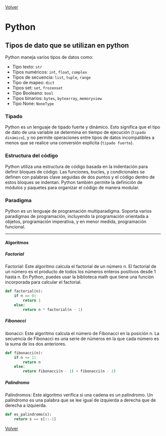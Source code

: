 [Volver](../README.md)

# Python

## Tipos de dato que se utilizan en python

Python maneja varios tipos de datos como:

- Tipo texto: `str`
- Tipos numéricos: `int`, `float`, `complex`
- Tipos de secuencia: `list`, `tuple`, `range`
- Tipo de mapeo: `dict`
- Tipos set: `set`, `frozenset`
- Tipo Booleano: `bool`
- Tipos binarios: `bytes`, `bytearray`, `memoryview`
- Tipo None: `NoneType`

### Tipado

Python es un lenguaje de tipado fuerte y dinámico. Esto significa que el tipo de dato de una variable se determina en tiempo de ejecución (`tipado dinámico`), y no permite operaciones entre tipos de datos incompatibles a menos que se realice una conversión explícita (`tipado fuerte`).

### Estructura del código

Python utiliza una estructura de código basada en la indentación para definir bloques de código. Las funciones, bucles, y condicionales se definen con palabras clave seguidas de dos puntos y el código dentro de estos bloques se indentan. Python también permite la definición de módulos y paquetes para organizar el código de manera modular.

### Paradigma

Python es un lenguaje de programación multiparadigma. Soporta varios paradigmas de programación, incluyendo la programación orientada a objetos, programación imperativa, y en menor medida, programación funcional.

---

#### Algoritmos

##### Factorial

Factorial: Este algoritmo calcula el factorial de un número n. El factorial de un número es el producto de todos los números enteros positivos desde 1 hasta n. En Python, puedes usar la biblioteca math que tiene una función incorporada para calcular el factorial.

``` Python
def factorial(n):
    if n == 0:
        return 1
    else:
        return n * factorial(n - 1)
```

##### Fibonacci

ibonacci: Este algoritmo calcula el número de Fibonacci en la posición n. La secuencia de Fibonacci es una serie de números en la que cada número es la suma de los dos anteriores.

``` Python
def fibonacci(n):
    if n <= 1:
        return n
    else:
        return fibonacci(n - 1) + fibonacci(n - 2)
```

##### Palindromo

Palíndromos: Este algoritmo verifica si una cadena es un palíndromo. Un palíndromo es una palabra que se lee igual de izquierda a derecha que de derecha a izquierda.

``` Python
def es_palindromo(s):
    return s == s[::-1]
```

[Volver](../README.md)